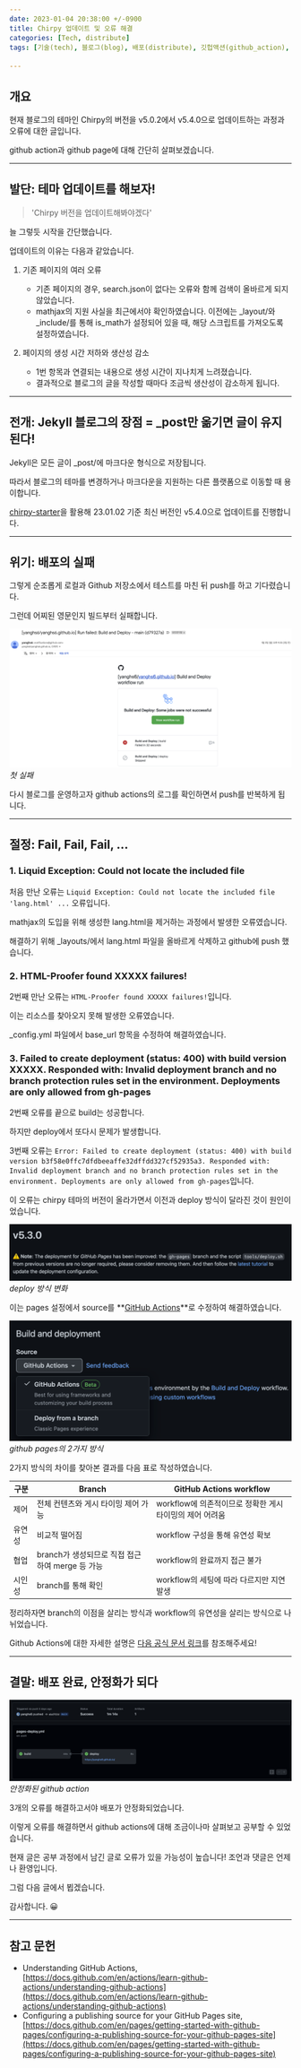 ```yaml
---
date: 2023-01-04 20:38:00 +/-0900
title: Chirpy 업데이트 및 오류 해결
categories: [Tech, distribute]
tags: [기술(tech), 블로그(blog), 배포(distribute), 깃헙액션(github_action), 깃헙페이지(github_page)]

---
```

## 개요
현재 블로그의 테마인 Chirpy의 버전을 v5.0.2에서 v5.4.0으로 업데이트하는 과정과 오류에 대한 글입니다.

github action과 github page에 대해 간단히 살펴보겠습니다.

---
## 발단: 테마 업데이트를 해보자!

> 'Chirpy 버전을 업데이트해봐야겠다'

늘 그렇듯 시작을 간단했습니다.

업데이트의 이유는 다음과 같았습니다.

1. 기존 페이지의 여러 오류
    - 기존 페이지의 경우, search.json이 없다는 오류와 함께 검색이 올바르게 되지 않았습니다.
    - mathjax의 지원 사실을 최근에서야 확인하였습니다. 이전에는 _layout/와 _include/를 통해 is_math가 설정되어 있을 때, 해당 스크립트를 가져오도록 설정하였습니다.

2. 페이지의 생성 시간 저하와 생산성 감소
    - 1번 항목과 연결되는 내용으로 생성 시간이 지나치게 느려졌습니다.
    - 결과적으로 블로그의 글을 작성할 때마다 조금씩 생산성이 감소하게 됩니다.

---
## 전개: Jekyll 블로그의 장점 = _post만 옮기면 글이 유지된다!

Jekyll은 모든 글이 _post/에 마크다운 형식으로 저장됩니다.

따라서 블로그의 테마를 변경하거나 마크다운을 지원하는 다른 플랫폼으로 이동할 때 용이합니다.

[chirpy-starter](https://github.com/cotes2020/chirpy-starter)을 활용해 23.01.02 기준 최신 버전인 v5.4.0으로 업데이트를 진행합니다.

---
## 위기: 배포의 실패

그렇게 순조롭게 로컬과 Github 저장소에서 테스트를 마친 뒤 push를 하고 기다렸습니다.

그런데 어찌된 영문인지 빌드부터 실패합니다.

![첫 실패](/assets/img/tech/1002/1002_first_fail.png)
_첫 실패_

다시 블로그를 운영하고자 github actions의 로그를 확인하면서 push를 반복하게 됩니다.

---
## 절정: Fail, Fail, Fail, ...

### 1. Liquid Exception: Could not locate the included file

처음 만난 오류는 ```Liquid Exception: Could not locate the included file 'lang.html' ...``` 오류입니다.

mathjax의 도입을 위해 생성한 lang.html을 제거하는 과정에서 발생한 오류였습니다.

해결하기 위해 _layouts/에서 lang.html 파일을 올바르게 삭제하고 github에 push 했습니다.

### 2. HTML-Proofer found XXXXX failures!

2번째 만난 오류는 ```HTML-Proofer found XXXXX failures!```입니다.

이는 리소스를 찾아오지 못해 발생한 오류였습니다.

_config.yml 파일에서 base_url 항목을 수정하여 해결하였습니다.

### 3. Failed to create deployment (status: 400) with build version XXXXX. Responded with: Invalid deployment branch and no branch protection rules set in the environment. Deployments are only allowed from gh-pages

2번째 오류를 끝으로 build는 성공합니다.

하지만 deploy에서 또다시 문제가 발생합니다.

3번째 오류는 ```Error: Failed to create deployment (status: 400) with build version b3f58e0ffc7dfdbeeaffe32dffdd327cf52935a3. Responded with: Invalid deployment branch and no branch protection rules set in the environment. Deployments are only allowed from gh-pages```입니다.

이 오류는 chirpy 테마의 버전이 올라가면서 이전과 deploy 방식이 달라진 것이 원인이었습니다.

![chirpy deploy 변화](/assets/img/tech/1002/1002_chirpy_deploy_change.png)
_deploy 방식 변화_

이는 pages 설정에서 source를 **<u>GitHub Actions</u>**로 수정하여 해결하였습니다.

![github pages의 2가지 방식](/assets/img/tech/1002/1002_github_pages_source.png)
_github pages의 2가지 방식_

2가지 방식의 차이를 찾아본 결과를 다음 표로 작성하였습니다.

|구분|Branch|GitHub Actions workflow|
|---|---|---|
|제어|전체 컨텐츠와 게시 타이밍 제어 가능|workflow에 의존적이므로 정확한 게시 타이밍의 제어 어려움|
|유연성|비교적 떨어짐|workflow 구성을 통해 유연성 확보|
|협업|branch가 생성되므로 직접 접근하여 merge 등 가능|workflow의 완료까지 접근 불가|
|시인성|branch를 통해 확인|workflow의 세팅에 따라 다르지만 지연 발생|

정리하자면 branch의 이점을 살리는 방식과 workflow의 유연성을 살리는 방식으로 나뉘었습니다.

Github Actions에 대한 자세한 설명은 [다음 공식 문서 링크](https://docs.github.com/en/actions/learn-github-actions/understanding-github-actions)를 참조해주세요!

---
## 결말: 배포 완료, 안정화가 되다

![안정화된 github action](/assets/img/tech/1002/1002_github_action_result.png)
_안정화된 github action_

3개의 오류를 해결하고서야 배포가 안정화되었습니다.

이렇게 오류를 해결하면서 github actions에 대해 조금이나마 살펴보고 공부할 수 있었습니다.

현재 글은 공부 과정에서 남긴 글로 오류가 있을 가능성이 높습니다! 조언과 댓글은 언제나 환영입니다.

그럼 다음 글에서 뵙겠습니다.

감사합니다. 😀

---
## 참고 문헌
- Understanding GitHub Actions, [https://docs.github.com/en/actions/learn-github-actions/understanding-github-actions](https://docs.github.com/en/actions/learn-github-actions/understanding-github-actions)
- Configuring a publishing source for your GitHub Pages site, [https://docs.github.com/en/pages/getting-started-with-github-pages/configuring-a-publishing-source-for-your-github-pages-site](https://docs.github.com/en/pages/getting-started-with-github-pages/configuring-a-publishing-source-for-your-github-pages-site)
